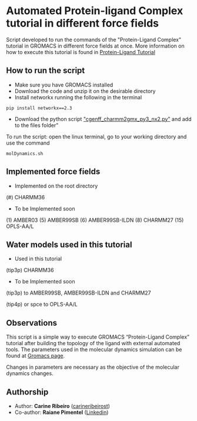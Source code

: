 # Automated Protein-ligand Complex tutorial in different force fields
Script developed to run the commands of the "Protein-Ligand Complex" tutorial in GROMACS in different force fields at once.
More information on how to execute this tutorial is found in [Protein-Ligand Tutorial](http://www.mdtutorials.com/gmx/complex/index.html)

## How to run the script 

* Make sure you have GROMACS installed
* Download the code and unzip it on the desirable directory
* Install networkx running the following in the terminal
```
pip install networkx==2.3
``` 
* Download the python script ["cgenff_charmm2gmx_py3_nx2.py"](https://www.charmm.org/archive/charmm/resources/charmm-force-fields/download.php?filename=CHARMM_ff_params_files/cgenff_charmm2gmx_py3_nx2.py) and add to the files folder"

To run the script: open the linux terminal, go to your working directory and use the command

```
molDynamics.sh
``` 


## Implemented force fields

* Implemented on the root directory

(#) CHARMM36

* To be Implemented soon 

(1) AMBER03
(5) AMBER99SB
(6) AMBER99SB-ILDN
(8) CHARMM27
(15) OPLS-AA/L

## Water models used in this tutorial 

* Used in this tutorial

(tip3p) CHARMM36 

* To be Implemented soon

(tip3p) to AMBER99SB, AMBER99SB-ILDN and CHARMM27 

(tip4p) or spce to OPLS-AA/L

## Observations

This script is a simple way to execute GROMACS “Protein-Ligand Complex” tutorial after building the topology of the ligand with external automated tools. The parameters used in the molecular dynamics simulation can be found at [Gromacs page](http://www.gromacs.org/).

Changes in parameters are necessary as the objective of the molecular dynamics changes.


## Authorship

* Author: **Carine Ribeiro** ([carineribeirost](https://github.com/carineribeirost))
* Co-author: **Raiane Pimentel** ([Linkedin](https://https://www.linkedin.com/in/raiane-pimentel-b2485853/))
